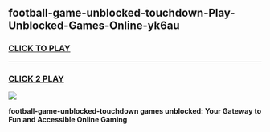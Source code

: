 
## football-game-unblocked-touchdown-Play-Unblocked-Games-Online-yk6au
<h3>
<a href="https://premium76.site?title=football-game-unblocked-touchdown&ref=25A">CLICK TO PLAY</a></h3>
<hr>

<h3>
<a href="https://premium76.site?title=football-game-unblocked-touchdown&ref=25A">CLICK 2 PLAY</a>
  
</h3>

<a href="https://premium76.site?title=football-game-unblocked-touchdown&ref=25A"><img src="https://clearcache.store/games.png"></a>


**football-game-unblocked-touchdown games unblocked: Your Gateway to Fun and Accessible Online Gaming**
